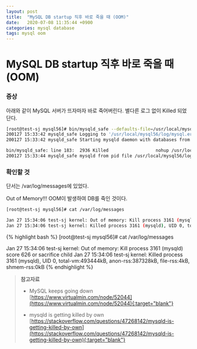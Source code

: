 ```yaml
---
layout: post
title:  "MySQL DB startup 직후 바로 죽을 때 (OOM)"
date:   2020-07-08 11:35:44 +0900
categories: mysql database
tags: mysql oom
---
```


# MySQL DB startup 직후 바로 죽을 때 (OOM)

### 증상

아래와 같이 MySQL 서버가 뜨자마자 바로 죽어버린다. 별다른 로그 없이 Killed 되었단다.

```bash
[root@test-sj mysql56]# bin/mysqld_safe --defaults-file=/usr/local/mysql56/my.cnf
200127 15:33:42 mysqld_safe Logging to '/usr/local/mysql56/log/mysql.err'.
200127 15:33:42 mysqld_safe Starting mysqld daemon with databases from /usr/local/mysql56/data

bin/mysqld_safe: line 183:  2936 Killed                  nohup /usr/local/mysql56/bin/mysqld --defaults-file=/usr/local/mysql56/my.cnf --basedir=/usr/local/mysql56 --datadir=/usr/local/mysql56/data --plugin-dir=/usr/local/mysql56/lib/plugin --user=mysql --log-error=/usr/local/mysql56/log/mysql.err --pid-file=/usr/local/mysql56/log/mysql.pid --socket=/tmp/mysql.sock < /dev/null > /dev/null 2>&1
200127 15:33:44 mysqld_safe mysqld from pid file /usr/local/mysql56/log/mysql.pid ended
```



### 확인할 것

단서는 /var/log/messages에 있었다.

Out of Memory!!! OOM이 발생하여 DB를 죽인 것이다.

```bash
[root@test-sj mysql56]# cat /var/log/messages 

Jan 27 15:34:06 test-sj kernel: Out of memory: Kill process 3161 (mysqld) score 626 or sacrifice child
Jan 27 15:34:06 test-sj kernel: Killed process 3161 (mysqld), UID 0, total-vm:493444kB, anon-rss:387328kB, file-rss:4kB, shmem-rss:0kB
```

{% highlight bash %}
[root@test-sj mysql56]# cat /var/log/messages 

Jan 27 15:34:06 test-sj kernel: Out of memory: Kill process 3161 (mysqld) score 626 or sacrifice child
Jan 27 15:34:06 test-sj kernel: Killed process 3161 (mysqld), UID 0, total-vm:493444kB, anon-rss:387328kB, file-rss:4kB, shmem-rss:0kB
{% endhighlight %}



> **참고자료**
>
> * MySQL keeps going down [https://www.virtualmin.com/node/52044](https://www.virtualmin.com/node/52044){:target="blank"}
>
> * mysqld is getting killed by own [https://stackoverflow.com/questions/47268142/mysqld-is-getting-killed-by-own](https://stackoverflow.com/questions/47268142/mysqld-is-getting-killed-by-own){:target="blank"}
